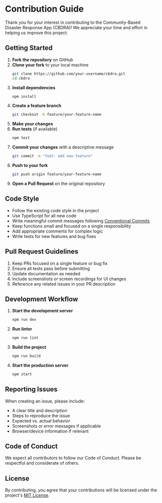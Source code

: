 # Contribution Guide

Thank you for your interest in contributing to the Community-Based Disaster Response App (CBDRA)! We appreciate your time and effort in helping us improve this project.

## Getting Started

1. **Fork the repository** on GitHub
2. **Clone your fork** to your local machine
   ```bash
   git clone https://github.com/your-username/cbdra.git
   cd cbdra
   ```
3. **Install dependencies**
   ```bash
   npm install
   ```
4. **Create a feature branch**
   ```bash
   git checkout -b feature/your-feature-name
   ```
5. **Make your changes**
6. **Run tests** (if available)
   ```bash
   npm test
   ```
7. **Commit your changes** with a descriptive message
   ```bash
   git commit -m "feat: add new feature"
   ```
8. **Push to your fork**
   ```bash
   git push origin feature/your-feature-name
   ```
9. **Open a Pull Request** on the original repository

## Code Style

- Follow the existing code style in the project
- Use TypeScript for all new code
- Write meaningful commit messages following [Conventional Commits](https://www.conventionalcommits.org/)
- Keep functions small and focused on a single responsibility
- Add appropriate comments for complex logic
- Write tests for new features and bug fixes

## Pull Request Guidelines

1. Keep PRs focused on a single feature or bug fix
2. Ensure all tests pass before submitting
3. Update documentation as needed
4. Include screenshots or screen recordings for UI changes
5. Reference any related issues in your PR description

## Development Workflow

1. **Start the development server**
   ```bash
   npm run dev
   ```
2. **Run linter**
   ```bash
   npm run lint
   ```
3. **Build the project**
   ```bash
   npm run build
   ```
4. **Start the production server**
   ```bash
   npm start
   ```

## Reporting Issues

When creating an issue, please include:

- A clear title and description
- Steps to reproduce the issue
- Expected vs. actual behavior
- Screenshots or error messages if applicable
- Browser/device information if relevant

## Code of Conduct

We expect all contributors to follow our Code of Conduct. Please be respectful and considerate of others.

## License

By contributing, you agree that your contributions will be licensed under the project's [MIT License](LICENSE).